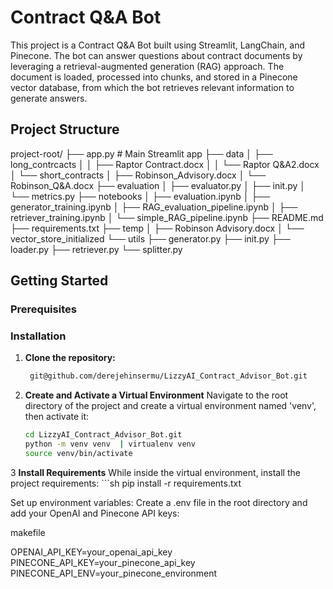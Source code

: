# Contract Q&A Bot

This project is a Contract Q&A Bot built using Streamlit, LangChain, and Pinecone. The bot can answer questions about contract documents by leveraging a retrieval-augmented generation (RAG) approach. The document is loaded, processed into chunks, and stored in a Pinecone vector database, from which the bot retrieves relevant information to generate answers.

## Project Structure

project-root/
├── app.py # Main Streamlit app
├── data
│ ├── long_contrcacts
│ │ ├── Raptor Contract.docx
│ │ └── Raptor Q&A2.docx
│ └── short_contracts
│ ├── Robinson_Advisory.docx
│ └── Robinson_Q&A.docx
├── evaluation
│ ├── evaluator.py
│ ├── init.py
│ └── metrics.py
├── notebooks
│ ├── evaluation.ipynb
│ ├── generator_training.ipynb
│ ├── RAG_evaluation_pipeline.ipynb
│ ├── retriever_training.ipynb
│ └── simple_RAG_pipeline.ipynb
├── README.md
├── requirements.txt
├── temp
│ ├── Robinson Advisory.docx
│ └── vector_store_initialized
└── utils
├── generator.py
├── init.py
├── loader.py
├── retriever.py
└── splitter.py

## Getting Started

### Prerequisites

### Installation

1. **Clone the repository:**
   ```bash
    git@github.com/derejehinsermu/LizzyAI_Contract_Advisor_Bot.git

2. **Create and Activate a Virtual Environment**
    Navigate to the root directory of the project and create a virtual environment named 'venv', then activate it:
    ```sh
    cd LizzyAI_Contract_Advisor_Bot.git
    python -m venv venv  | virtualenv venv
    source venv/bin/activate

3 **Install Requirements**
    While inside the virtual environment, install the project requirements:
    ```sh
    pip install -r requirements.txt


Set up environment variables:
Create a .env file in the root directory and add your OpenAI and Pinecone API keys:

makefile

OPENAI_API_KEY=your_openai_api_key
PINECONE_API_KEY=your_pinecone_api_key
PINECONE_API_ENV=your_pinecone_environment

